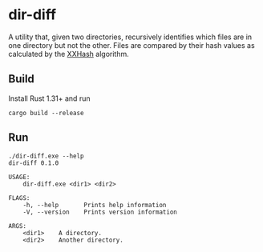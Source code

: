 dir-diff
========

A utility that, given two directories, recursively identifies which files are in one directory but not the other. Files are compared by their hash values as calculated by the [XXHash](https://github.com/shepmaster/twox-hash) algorithm.

## Build

Install Rust 1.31+ and run

```
cargo build --release
```

## Run

```
./dir-diff.exe --help
dir-diff 0.1.0

USAGE:
    dir-diff.exe <dir1> <dir2>

FLAGS:
    -h, --help       Prints help information
    -V, --version    Prints version information

ARGS:
    <dir1>    A directory.
    <dir2>    Another directory.
```
